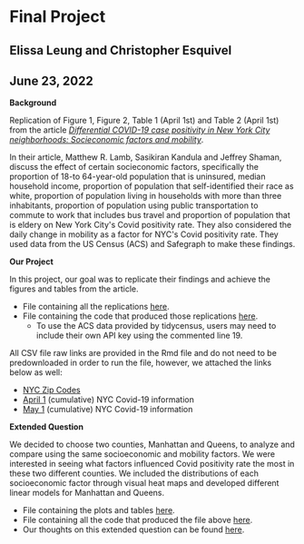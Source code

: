 # Final Project

## Elissa Leung and Christopher Esquivel

## June 23, 2022

**Background**

Replication of Figure 1, Figure 2, Table 1 (April 1st) and Table 2 (April 1st) from the article [*Differential COVID-19 case positivity in New York City neighborhoods: Socieconomic factors and mobility*](https://onlinelibrary.wiley.com/doi/epdf/10.1111/irv.12816).

In their article, Matthew R. Lamb, Sasikiran Kandula and Jeffrey Shaman, discuss the effect of certain socieconomic factors, specifically the proportion of 18-to 64-year-old population that is uninsured, median household income, proportion of population that self-identified their race as white, proportion of population living in households with more than three inhabitants, proportion of population using public transportation to commute to work that includes bus travel and proportion of population that is eldery on New York City's Covid positivity rate. They also considered the daily change in mobility as a factor for NYC's Covid positivity rate. They used data from the US Census (ACS) and Safegraph to make these findings.

**Our Project**

In this project, our goal was to replicate their findings and achieve the figures and tables from the article.
+ File containing all the replications [here](http://htmlpreview.github.io/?https://github.com/msr-ds3/covid-nyc-2022-group-3/blob/main/Group_3_Final_Project.html).
+ File containing the code that produced those replications [here](../main/Group_3_Final_Project.Rmd).
  + To use the ACS data provided by tidycensus, users may need to include their own API key using the commented line 19.

All CSV file raw links are provided in the Rmd file and do not need to be predownloaded in order to run the file, however, we attached the links below as well:
+ [NYC Zip Codes](https://raw.githubusercontent.com/erikgregorywebb/nyc-housing/master/Data/nyc-zip-codes.csv)
+ [April 1](https://raw.githubusercontent.com/nychealth/coronavirus-data/097cbd70aa00eb635b17b177bc4546b2fce21895/tests-by-zcta.csv) (cumulative) NYC Covid-19 information
+ [May 1](https://raw.githubusercontent.com/nychealth/coronavirus-data/9e26adc2c475d3378d7579e48e936f8a807b254b/tests-by-zcta.csv) (cumulative) NYC Covid-19 information

**Extended Question**

We decided to choose two counties, Manhattan and Queens, to analyze and compare using the same socioeconomic and mobility factors. We were interested in seeing what factors influenced Covid positivity rate the most in these two different counties. We included the distributions of each socioeconomic factor through visual heat maps and developed different linear models for Manhattan and Queens.

+ File containing the plots and tables [here](http://htmlpreview.github.io/?https://github.com/msr-ds3/covid-nyc-2022-group-3/blob/main/covid_nyc_counties.html).
+ File containing all the code that produced the file above [here](https://github.com/msr-ds3/covid-nyc-2022-group-3/blob/main/covid_nyc_counties.Rmd).
+ Our thoughts on this extended question can be found [here](../main/conclusions.md).

